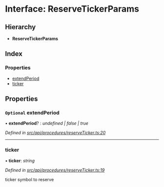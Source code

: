 # Interface: ReserveTickerParams

## Hierarchy

* **ReserveTickerParams**

## Index

### Properties

* [extendPeriod](reservetickerparams.md#optional-extendperiod)
* [ticker](reservetickerparams.md#ticker)

## Properties

### `Optional` extendPeriod

• **extendPeriod**? : *undefined | false | true*

*Defined in [src/api/procedures/reserveTicker.ts:20](https://github.com/PolymathNetwork/polymesh-sdk/blob/4f2fd432/src/api/procedures/reserveTicker.ts#L20)*

___

###  ticker

• **ticker**: *string*

*Defined in [src/api/procedures/reserveTicker.ts:19](https://github.com/PolymathNetwork/polymesh-sdk/blob/4f2fd432/src/api/procedures/reserveTicker.ts#L19)*

ticker symbol to reserve
